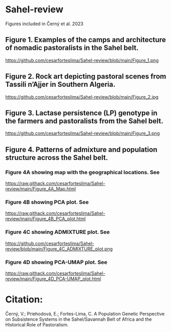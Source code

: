 # Sahel-review
Figures included in Černý et al. 2023

## Figure 1. Examples of the camps and architecture of nomadic pastoralists in the Sahel belt.
https://github.com/cesarforteslima/Sahel-review/blob/main/Figure_1.png

## Figure 2. Rock art depicting pastoral scenes from Tassili n’Ajjer in Southern Algeria.
https://github.com/cesarforteslima/Sahel-review/blob/main/Figure_2.jpg

## Figure 3. Lactase persistence (LP) genotype in the farmers and pastoralists from the Sahel belt.
https://github.com/cesarforteslima/Sahel-review/blob/main/Figure_3.png

## Figure 4. Patterns of admixture and population structure across the Sahel belt.

### Figure 4A showing map with the geographical locations. See
https://raw.githack.com/cesarforteslima/Sahel-review/main/Figure_4A_Map.html

### Figure 4B showing PCA plot. See
https://raw.githack.com/cesarforteslima/Sahel-review/main/Figure_4B_PCA_plot.html

### Figure 4C showing ADMIXTURE plot. See
https://github.com/cesarforteslima/Sahel-review/blob/main/Figure_4C_ADMIXTURE_plot.png

### Figure 4D showing PCA-UMAP plot. See
https://raw.githack.com/cesarforteslima/Sahel-review/main/Figure_4D_PCA-UMAP_plot.html


# Citation: 
Černý, V.; Priehodová, E.; Fortes-Lima, C. A Population Genetic Perspective on Subsistence Systems in the Sahel/Savannah Belt of Africa and the Historical Role of Pastoralism.


